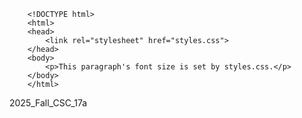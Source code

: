         <!DOCTYPE html>
        <html>
        <head>
            <link rel="stylesheet" href="styles.css">
        </head>
        <body>
            <p>This paragraph's font size is set by styles.css.</p>
        </body>
        </html>
2025_Fall_CSC_17a
